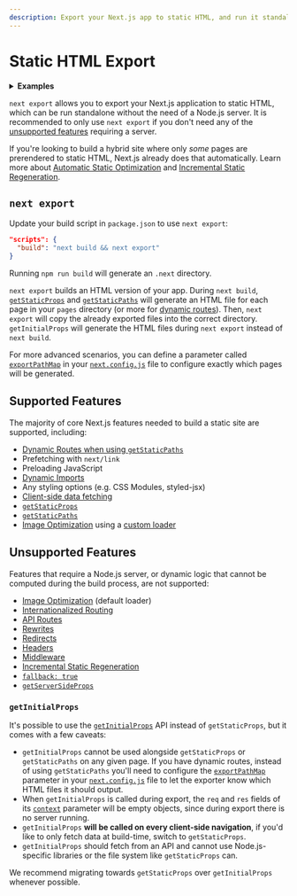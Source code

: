 ```yaml
---
description: Export your Next.js app to static HTML, and run it standalone without the need of a Node.js server.
---
```


# Static HTML Export

<details>
  <summary><b>Examples</b></summary>
  <ul>
    <li><a href="https://github.com/vercel/next.js/tree/canary/examples/with-static-export">Static Export</a></li>
  </ul>
</details>

`next export` allows you to export your Next.js application to static HTML, which can be run standalone without the need of a Node.js server. It is recommended to only use `next export` if you don't need any of the [unsupported features](#unsupported-features) requiring a server.

If you're looking to build a hybrid site where only _some_ pages are prerendered to static HTML, Next.js already does that automatically. Learn more about [Automatic Static Optimization](/docs/advanced-features/automatic-static-optimization.md) and [Incremental Static Regeneration](/docs/basic-features/data-fetching/incremental-static-regeneration.md).

## `next export`

Update your build script in `package.json` to use `next export`:

```json
"scripts": {
  "build": "next build && next export"
}
```

Running `npm run build` will generate an `.next` directory.

`next export` builds an HTML version of your app. During `next build`, [`getStaticProps`](/docs/basic-features/data-fetching/get-static-props.md) and [`getStaticPaths`](/docs/basic-features/data-fetching/get-static-paths.md) will generate an HTML file for each page in your `pages` directory (or more for [dynamic routes](/docs/routing/dynamic-routes.md)). Then, `next export` will copy the already exported files into the correct directory. `getInitialProps` will generate the HTML files during `next export` instead of `next build`.

For more advanced scenarios, you can define a parameter called [`exportPathMap`](/docs/api-reference/next.config.js/exportPathMap.md) in your [`next.config.js`](/docs/api-reference/next.config.js/introduction.md) file to configure exactly which pages will be generated.

## Supported Features

The majority of core Next.js features needed to build a static site are supported, including:

- [Dynamic Routes when using `getStaticPaths`](/docs/routing/dynamic-routes.md)
- Prefetching with `next/link`
- Preloading JavaScript
- [Dynamic Imports](/docs/advanced-features/dynamic-import.md)
- Any styling options (e.g. CSS Modules, styled-jsx)
- [Client-side data fetching](/docs/basic-features/data-fetching/client-side.md)
- [`getStaticProps`](/docs/basic-features/data-fetching/get-static-props.md)
- [`getStaticPaths`](/docs/basic-features/data-fetching/get-static-paths.md)
- [Image Optimization](/docs/basic-features/image-optimization.md) using a [custom loader](/docs/basic-features/image-optimization.md#loader)

## Unsupported Features

Features that require a Node.js server, or dynamic logic that cannot be computed during the build process, are not supported:

- [Image Optimization](/docs/basic-features/image-optimization.md) (default loader)
- [Internationalized Routing](/docs/advanced-features/i18n-routing.md)
- [API Routes](/docs/api-routes/introduction.md)
- [Rewrites](/docs/api-reference/next.config.js/rewrites.md)
- [Redirects](/docs/api-reference/next.config.js/redirects.md)
- [Headers](/docs/api-reference/next.config.js/headers.md)
- [Middleware](/docs/middleware.md)
- [Incremental Static Regeneration](/docs/basic-features/data-fetching/incremental-static-regeneration.md)
- [`fallback: true`](/docs/api-reference/data-fetching/get-static-paths.md#fallback-true)
- [`getServerSideProps`](/docs/basic-features/data-fetching/get-server-side-props.md)

### `getInitialProps`

It's possible to use the [`getInitialProps`](/docs/api-reference/data-fetching/get-initial-props.md) API instead of `getStaticProps`, but it comes with a few caveats:

- `getInitialProps` cannot be used alongside `getStaticProps` or `getStaticPaths` on any given page. If you have dynamic routes, instead of using `getStaticPaths` you'll need to configure the [`exportPathMap`](/docs/api-reference/next.config.js/exportPathMap.md) parameter in your [`next.config.js`](/docs/api-reference/next.config.js/introduction.md) file to let the exporter know which HTML files it should output.
- When `getInitialProps` is called during export, the `req` and `res` fields of its [`context`](/docs/api-reference/data-fetching/get-initial-props.md#context-object) parameter will be empty objects, since during export there is no server running.
- `getInitialProps` **will be called on every client-side navigation**, if you'd like to only fetch data at build-time, switch to `getStaticProps`.
- `getInitialProps` should fetch from an API and cannot use Node.js-specific libraries or the file system like `getStaticProps` can.

We recommend migrating towards `getStaticProps` over `getInitialProps` whenever possible.

